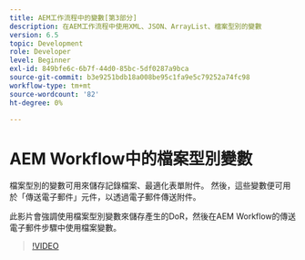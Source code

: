 ```yaml
---
title: AEM工作流程中的變數[第3部分]
description: 在AEM工作流程中使用XML、JSON、ArrayList、檔案型別的變數
version: 6.5
topic: Development
role: Developer
level: Beginner
exl-id: 849bfe6c-6b7f-44d0-85bc-5df0287a9bca
source-git-commit: b3e9251bdb18a008be95c1fa9e5c79252a74fc98
workflow-type: tm+mt
source-wordcount: '82'
ht-degree: 0%

---
```


# AEM Workflow中的檔案型別變數


檔案型別的變數可用來儲存記錄檔案、最適化表單附件。 然後，這些變數便可用於「傳送電子郵件」元件，以透過電子郵件傳送附件。

此影片會強調使用檔案型別變數來儲存產生的DoR，然後在AEM Workflow的傳送電子郵件步驟中使用檔案變數。

>[!VIDEO](https://video.tv.adobe.com/v/26452?quality=12&learn=on)
